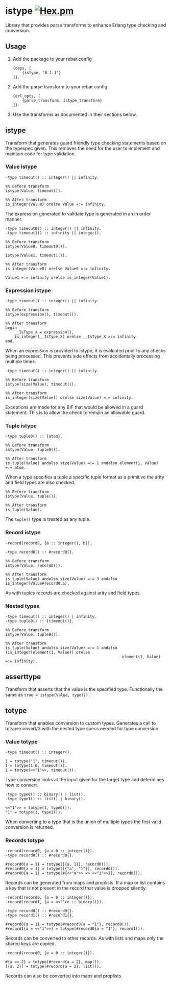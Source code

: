# istype [![Hex.pm](https://img.shields.io/hexpm/v/istype.svg)](https://hex.pm/packages/istype)

Library that provides parse transforms to enhance Erlang type checking and conversion.

## Usage
1. Add the package to your rebar.config

   ```
   {deps, [
       {istype, "0.1.1"}
   ]}.
   ```
2. Add the parse transform to your rebar.config

   ```
   {erl_opts, [
       {parse_transform, istype_transform}
   ]}.
   ```
3. Use the transforms as documented in their sections below.

## istype
Transform that generates guard friendly type checking statements based on the typespec given. This removes the need for the user to implement and maintain code for type validation.

### Value istype

```
-type timeout() :: integer() || infinity.

%% Before transform
istype(Value, timeout()).

%% After transform
is_integer(Value) orelse Value =:= infinity.
```

The expression generated to validate type is generated in an in order manner.

```
-type timeout0() :: integer() || infinity.
-type timeout1() :: infinity || integer().

%% Before transform
istype(Value0, timeout0()).

istype(Value1, timeout1()).

%% After transform
is_integer(Value0) orelse Value0 =:= infinity.

Value1 =:= infinity orelse is_integer(Value1).
```

### Expression istype

```
-type timeout() :: integer() || infinity.

%% Before transform
istype(expression(), timeout()).

%% After transform
begin
    __IsType_X = expression(),
    is_integer(__IsType_X) orelse __IsType_X =:= infinity
end.
```

When an expression is provided to istype, it is evaluated prior to any checks being processed. This prevents side effects from accidentally processing multiple times. 

```
-type timeout() :: integer() || infinity.

%% Before transform
istype(size(Value), timeout()).

%% After transform
is_integer(size(Value)) orelse size(Value) =:= infinity.
```

Exceptions are made for any BIF that would be allowed in a guard statement. This is to allow the check to remain an allowable guard.

### Tuple istype

```
-type tuple0() :: {atom}.

%% Before transform
istype(Value, tuple0()).

%% After transform
is_tuple(Value) andalso size(Value) =:= 1 andalso element(1, Value) =:= atom.
```

When a type specifies a tuple a specific tuple format as a primitive the arity and field types are also checked.

```
%% Before transform
istype(Value, tuple()).

%% After transform
is_tuple(Value).
```

The `tuple()` type is treated as any tuple.

### Record istype

```
-record(record0, {a :: integer(), b}).

-type record0() :: #record0{}.

%% Before transform
istype(Value, record0()).

%% After transform
is_tuple(Value) andalso size(Value) =:= 3 andalso is_integer(Value#record0.a).
```

As with tuples records are checked against arity and field types.

### Nested types
```
-type timeout() :: integer() | infinity.
-type tuple0() :: {timeout()}.

%% Before transform
istype(Value, tuple0()).

%% After transform
is_tuple(Value) andalso size(Value) =:= 1 andalso (is_integer(element(1, Value)) orelse
                                                   element(1, Value) =:= infinity).
```

## asserttype
Transform that asserts that the value is the specified type. Functionally the same as `true = istype(Value, type()).`

## totype
Transform that enables conversion to custom types. Generates a call to totype:convert/3 with the nested type specs needed for type conversion.

### Value totype
```
-type timeout() :: integer().

1 = totype("1", timeout()).
1 = totype(1.0, timeout()).
1 = totype(<<"1">>, timeout()).
```

Type conversion looks at the input given for the target type and determines how to convert.

```
-type type0() :: binary() | list().
-type type1() :: list() | binary().

<<"1">> = totype(1, type0()).
"1" = totype(1, type1()).
```

When converting to a type that is the union of multiple types the first valid conversion is returned.

### Records totype
```
-record(record0, {a = 0 :: integer()}).
-type record0() :: #record0{}.

#record0{a = 1} = totype([{a, 1}], record0()).
#record0{a = 1} = totype([{"a", "1"}], record0()).
#record0{a = 1} = totype(#{<<"a">> => <<"1">>}], record0()).
```

Records can be generated from maps and proplists. If a map or list contains a key that is not present in the record that value is dropped silently.

```
-record(record0, {a = 0 :: integer()}).
-record(record1, {a = <<"">> :: binary()}).

-type record0() :: #record0{}.
-type record1() :: #record1{}.

#record0{a = 1} = totype(#record0{a = "1"}, record0()).
#record1{a = <<"1">>} = totype(#record0{a = "1"}, record1()).
```

Records can be converted to other records. As with lists and maps only the shared keys are copied.

```
-record(record0, {a = 0 :: integer()}).

#{a => 2} = totype(#record{a = 2}, map()).
[{a, 2}] = totype(#record{a = 2}, list()).
```

Records can also be converted into maps and proplists.
